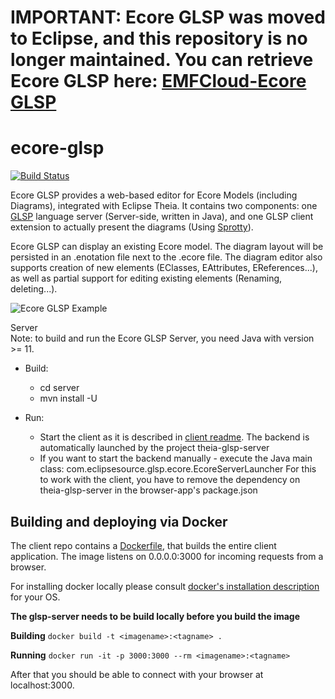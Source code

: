 # IMPORTANT: Ecore GLSP was moved to Eclipse, and this repository is no longer maintained. You can retrieve Ecore GLSP here: [EMFCloud-Ecore GLSP](https://github.com/eclipse-emfcloud/ecore-glsp)

# ecore-glsp
[![Build Status](https://travis-ci.org/eclipsesource/ecore-glsp.svg?branch=master)](https://travis-ci.org/eclipsesource/ecore-glsp)

Ecore GLSP provides a web-based editor for Ecore Models (including Diagrams), integrated with Eclipse Theia. It contains two components: one [GLSP](https://github.com/eclipsesource/glsp) language server (Server-side, written in Java), and one GLSP client extension to actually present the diagrams (Using [Sprotty](https://github.com/eclipse/sprotty-theia)). 

Ecore GLSP can display an existing Ecore model. The diagram layout will be persisted in an .enotation file next to the .ecore file. The diagram editor also supports creation of new elements (EClasses, EAttributes, EReferences...), as well as partial support for editing existing elements (Renaming, deleting...).

![Ecore GLSP Example](images/example.png)

Server \
Note: to build and run the Ecore GLSP Server, you need Java with version >= 11.

* Build:
  * cd server
  * mvn install -U

* Run:
  * Start the client as it is described in [client readme](https://github.com/eclipsesource/ecore-glsp/blob/master/client/README.md). The backend is automatically launched by the project theia-glsp-server
  * If you want to start the backend manually - execute the Java main class: com.eclipsesource.glsp.ecore.EcoreServerLauncher
  	For this to work with the client, you have to remove the dependency on theia-glsp-server in the browser-app's package.json

## Building and deploying via Docker
The client repo contains a [Dockerfile](https://github.com/eclipsesource/ecore-glsp/blob/master/client/README.md), that builds the entire client application. The image listens on 0.0.0.0:3000 for incoming requests from a browser.

For installing docker locally please consult [docker's installation description](https://docs.docker.com/install/) for your OS.

**The glsp-server needs to be build locally before you build the image**

**Building**
`docker build -t <imagename>:<tagname> .` 

**Running**
`docker run -it -p 3000:3000 --rm <imagename>:<tagname>`

After that you should be able to connect with your browser at localhost:3000.	
